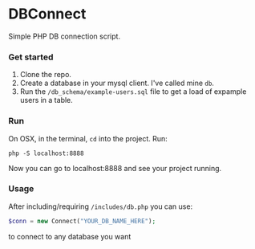 # DBConnect

Simple PHP DB connection script.

### Get started

1. Clone the repo.
2. Create a database in your mysql client. I've called mine `db`.
3. Run the `/db_schema/example-users.sql` file to get a load of expample users in a table.

### Run

On OSX, in the terminal, `cd` into the project.
Run:

```shell
php -S localhost:8888
```

Now you can go to localhost:8888 and see your project running.

### Usage

After including/requiring `/includes/db.php` you can use:
```php
$conn = new Connect("YOUR_DB_NAME_HERE");
```
to connect to any database you want
